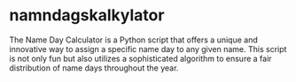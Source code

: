 # namndagskalkylator
The Name Day Calculator is a Python script that offers a unique and innovative way to assign a specific name day to any given name. This script is not only fun but also utilizes a sophisticated algorithm to ensure a fair distribution of name days throughout the year.
